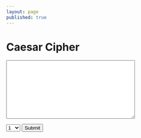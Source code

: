 ```yaml
---
layout: page
published: true
---
```


<h1>Caesar Cipher</h1>
<form onsubmit="caesarCipher(); return false">
  <p>
    <textarea id="encode" cols="40" rows="10"></textarea>
  </p>
  <select id="key">
    <option value='1'>1</option>
    <option value='2'>2</option>
    <option value='3'>3</option>
    <option value='4'>4</option>
    <option value='5'>5</option>
    <option value='6'>6</option>
    <option value='7'>7</option>
    <option value='8'>8</option>
    <option value='9'>9</option>
    <option value='10'>10</option>
    <option value='11'>11</option>
    <option value='12'>12</option>
    <option value='13'>13</option>
    <option value='14'>14</option>
    <option value='15'>15</option>
    <option value='16'>16</option>
    <option value='17'>17</option>
    <option value='18'>18</option>
    <option value='19'>19</option>
    <option value='20'>20</option>
    <option value='21'>21</option>
    <option value='22'>22</option>
    <option value='23'>23</option>
    <option value='24'>24</option>
    <option value='25'>25</option>
    <option value='26'>26</option>
  </select>
  <input type="submit"/>
</form>


<div id="validator" style="margin-top: 10px; padding: 10px 5px; color: #444; line-height: 1.5;"></div>
<script>
  var f = document.forms[0];

  function encryptcc(text, shift) {
    var lower = "abcdefghijklmnopqrstuvwxyz", upper = lower.toUpperCase()
    return text.split("").map((x, y) => lower.indexOf(x) != -1 ? lower[(lower.indexOf(x) + shift) % 26] : upper.indexOf(x) != -1 ? upper[(upper.indexOf(x) + shift) % 26] : x).join("")
  }

  function caesarCipher() {

    var validator = document.querySelector('#validator');

    var result = encryptcc(f.encode.value, f.key.value);
   
    window.setTimeout(_ => {
      validator.innerHTML = result
    })
  }
</script>
